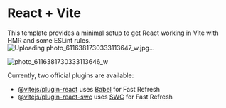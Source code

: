 # React + Vite

This template provides a minimal setup to get React working in Vite with HMR and some ESLint rules.
![Uploading photo_6116381730333113647_w.jpg…]()

![photo_6116381730333113646_w](https://github.com/26ankitaa/todo_app/assets/122377058/4b361e1d-a1f6-415e-a2b6-13c0bb60e069)

Currently, two official plugins are available:

- [@vitejs/plugin-react](https://github.com/vitejs/vite-plugin-react/blob/main/packages/plugin-react/README.md) uses [Babel](https://babeljs.io/) for Fast Refresh
- [@vitejs/plugin-react-swc](https://github.com/vitejs/vite-plugin-react-swc) uses [SWC](https://swc.rs/) for Fast Refresh
